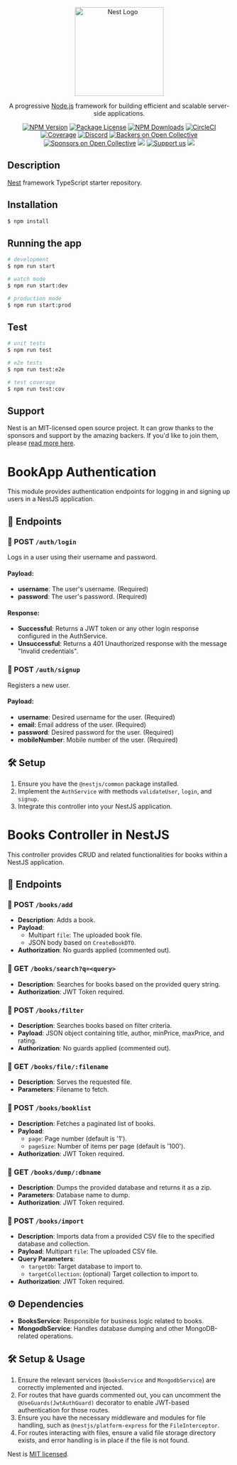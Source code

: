 <p align="center">
  <a href="http://nestjs.com/" target="blank"><img src="https://nestjs.com/img/logo-small.svg" width="200" alt="Nest Logo" /></a>
</p>

[circleci-image]: https://img.shields.io/circleci/build/github/nestjs/nest/master?token=abc123def456
[circleci-url]: https://circleci.com/gh/nestjs/nest

  <p align="center">A progressive <a href="http://nodejs.org" target="_blank">Node.js</a> framework for building efficient and scalable server-side applications.</p>
    <p align="center">
<a href="https://www.npmjs.com/~nestjscore" target="_blank"><img src="https://img.shields.io/npm/v/@nestjs/core.svg" alt="NPM Version" /></a>
<a href="https://www.npmjs.com/~nestjscore" target="_blank"><img src="https://img.shields.io/npm/l/@nestjs/core.svg" alt="Package License" /></a>
<a href="https://www.npmjs.com/~nestjscore" target="_blank"><img src="https://img.shields.io/npm/dm/@nestjs/common.svg" alt="NPM Downloads" /></a>
<a href="https://circleci.com/gh/nestjs/nest" target="_blank"><img src="https://img.shields.io/circleci/build/github/nestjs/nest/master" alt="CircleCI" /></a>
<a href="https://coveralls.io/github/nestjs/nest?branch=master" target="_blank"><img src="https://coveralls.io/repos/github/nestjs/nest/badge.svg?branch=master#9" alt="Coverage" /></a>
<a href="https://discord.gg/G7Qnnhy" target="_blank"><img src="https://img.shields.io/badge/discord-online-brightgreen.svg" alt="Discord"/></a>
<a href="https://opencollective.com/nest#backer" target="_blank"><img src="https://opencollective.com/nest/backers/badge.svg" alt="Backers on Open Collective" /></a>
<a href="https://opencollective.com/nest#sponsor" target="_blank"><img src="https://opencollective.com/nest/sponsors/badge.svg" alt="Sponsors on Open Collective" /></a>
  <a href="https://paypal.me/kamilmysliwiec" target="_blank"><img src="https://img.shields.io/badge/Donate-PayPal-ff3f59.svg"/></a>
    <a href="https://opencollective.com/nest#sponsor"  target="_blank"><img src="https://img.shields.io/badge/Support%20us-Open%20Collective-41B883.svg" alt="Support us"></a>
  <a href="https://twitter.com/nestframework" target="_blank"><img src="https://img.shields.io/twitter/follow/nestframework.svg?style=social&label=Follow"></a>
</p>
  <!--[![Backers on Open Collective](https://opencollective.com/nest/backers/badge.svg)](https://opencollective.com/nest#backer)
  [![Sponsors on Open Collective](https://opencollective.com/nest/sponsors/badge.svg)](https://opencollective.com/nest#sponsor)-->

## Description

[Nest](https://github.com/nestjs/nest) framework TypeScript starter repository.

## Installation

```bash
$ npm install
```

## Running the app

```bash
# development
$ npm run start

# watch mode
$ npm run start:dev

# production mode
$ npm run start:prod
```

## Test

```bash
# unit tests
$ npm run test

# e2e tests
$ npm run test:e2e

# test coverage
$ npm run test:cov
```

## Support

Nest is an MIT-licensed open source project. It can grow thanks to the sponsors and support by the amazing backers. If you'd like to join them, please [read more here](https://docs.nestjs.com/support).
# BookApp Authentication 

This module provides authentication endpoints for logging in and signing up users in a NestJS application.

## 🚀 Endpoints

### 📌 POST `/auth/login`

Logs in a user using their username and password.

#### Payload:

- **username**: The user's username. (Required)
- **password**: The user's password. (Required)

#### Response:

- **Successful**: Returns a JWT token or any other login response configured in the AuthService.
- **Unsuccessful**: Returns a 401 Unauthorized response with the message "Invalid credentials".

### 📌 POST `/auth/signup`

Registers a new user.

#### Payload:

- **username**: Desired username for the user. (Required)
- **email**: Email address of the user. (Required)
- **password**: Desired password for the user. (Required)
- **mobileNumber**: Mobile number of the user. (Required)



## 🛠️ Setup

1. Ensure you have the `@nestjs/common` package installed.
2. Implement the `AuthService` with methods `validateUser`, `login`, and `signup`.
3. Integrate this controller into your NestJS application.

# Books Controller in NestJS

This controller provides CRUD and related functionalities for books within a NestJS application.

## 🚀 Endpoints

### 📌 POST `/books/add`
- **Description**: Adds a book.
- **Payload**:
  - Multipart `file`: The uploaded book file.
  - JSON body based on `CreateBookDTO`.
- **Authorization**: No guards applied (commented out).

### 📌 GET `/books/search?q=<query>`
- **Description**: Searches for books based on the provided query string.
- **Authorization**: JWT Token required.

### 📌 POST `/books/filter`
- **Description**: Searches books based on filter criteria.
- **Payload**: JSON object containing title, author, minPrice, maxPrice, and rating.
- **Authorization**: No guards applied (commented out).

### 📌 GET `/books/file/:filename`
- **Description**: Serves the requested file.
- **Parameters**: Filename to fetch.

### 📌 POST `/books/booklist`
- **Description**: Fetches a paginated list of books.
- **Payload**:
  - `page`: Page number (default is '1').
  - `pageSize`: Number of items per page (default is '100').
- **Authorization**: JWT Token required.

### 📌 GET `/books/dump/:dbname`
- **Description**: Dumps the provided database and returns it as a zip.
- **Parameters**: Database name to dump.
- **Authorization**: JWT Token required.

### 📌 POST `/books/import`
- **Description**: Imports data from a provided CSV file to the specified database and collection.
- **Payload**: Multipart `file`: The uploaded CSV file.
- **Query Parameters**:
  - `targetDb`: Target database to import to.
  - `targetCollection`: (optional) Target collection to import to.
- **Authorization**: JWT Token required.

## ⚙️ Dependencies

- **BooksService**: Responsible for business logic related to books.
- **MongodbService**: Handles database dumping and other MongoDB-related operations.

## 🛠️ Setup & Usage

1. Ensure the relevant services (`BooksService` and `MongodbService`) are correctly implemented and injected.
2. For routes that have guards commented out, you can uncomment the `@UseGuards(JwtAuthGuard)` decorator to enable JWT-based authentication for those routes.
3. Ensure you have the necessary middleware and modules for file handling, such as `@nestjs/platform-express` for the `FileInterceptor`.
4. For routes interacting with files, ensure a valid file storage directory exists, and error handling is in place if the file is not found.




Nest is [MIT licensed](LICENSE).
